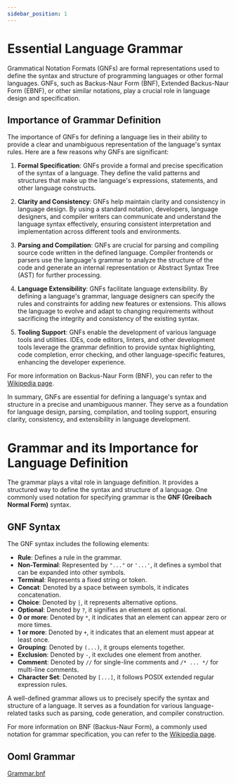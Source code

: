 ```yaml
---
sidebar_position: 1
---
```


# Essential Language Grammar

Grammatical Notation Formats (GNFs) are formal representations used to define the syntax and structure of programming
languages or other formal languages. GNFs, such as Backus-Naur Form (BNF), Extended Backus-Naur Form (EBNF), or other
similar notations, play a crucial role in language design and specification.

## Importance of Grammar Definition

The importance of GNFs for defining a language lies in their ability to provide a clear and unambiguous representation
of the language's syntax rules. Here are a few reasons why GNFs are significant:

1. **Formal Specification**: GNFs provide a formal and precise specification of the syntax of a language. They define
   the valid patterns and structures that make up the language's expressions, statements, and other language constructs.

2. **Clarity and Consistency**: GNFs help maintain clarity and consistency in language design. By using a standard
   notation, developers, language designers, and compiler writers can communicate and understand the language syntax
   effectively, ensuring consistent interpretation and implementation across different tools and environments.

3. **Parsing and Compilation**: GNFs are crucial for parsing and compiling source code written in the defined language.
   Compiler frontends or parsers use the language's grammar to analyze the structure of the code and generate an
   internal representation or Abstract Syntax Tree (AST) for further processing.

4. **Language Extensibility**: GNFs facilitate language extensibility. By defining a language's grammar, language
   designers can specify the rules and constraints for adding new features or extensions. This allows the language to
   evolve and adapt to changing requirements without sacrificing the integrity and consistency of the existing syntax.

5. **Tooling Support**: GNFs enable the development of various language tools and utilities. IDEs, code editors,
   linters, and other development tools leverage the grammar definition to provide syntax highlighting, code completion,
   error checking, and other language-specific features, enhancing the developer experience.

For more information on Backus-Naur Form (BNF), you can refer to
the [Wikipedia page](https://en.wikipedia.org/wiki/Backus%E2%80%93Naur_form).

In summary, GNFs are essential for defining a language's syntax and structure in a precise and unambiguous manner. They
serve as a foundation for language design, parsing, compilation, and tooling support, ensuring clarity, consistency, and
extensibility in language development.

# Grammar and its Importance for Language Definition

The grammar plays a vital role in language definition. It provides a structured way to define the syntax and structure
of a language. One commonly used notation for specifying grammar is the **GNF (Greibach Normal Form)** syntax.

## GNF Syntax

The GNF syntax includes the following elements:

- **Rule**: Defines a rule in the grammar.
- **Non-Terminal**: Represented by `"..."` or `'...'`, it defines a symbol that can be expanded into other symbols.
- **Terminal**: Represents a fixed string or token.
- **Concat**: Denoted by a space between symbols, it indicates concatenation.
- **Choice**: Denoted by `|`, it represents alternative options.
- **Optional**: Denoted by `?`, it signifies an element as optional.
- **0 or more**: Denoted by `*`, it indicates that an element can appear zero or more times.
- **1 or more**: Denoted by `+`, it indicates that an element must appear at least once.
- **Grouping**: Denoted by `(...)`, it groups elements together.
- **Exclusion**: Denoted by `-`, it excludes one element from another.
- **Comment**: Denoted by `//` for single-line comments and `/* ... */` for multi-line comments.
- **Character Set**: Denoted by `[...]`, it follows POSIX extended regular expression rules.

A well-defined grammar allows us to precisely specify the syntax and structure of a language. It serves as a foundation
for various language-related tasks such as parsing, code generation, and compiler construction.

For more information on BNF (Backus-Naur Form), a commonly used notation for grammar specification, you can refer to
the [Wikipedia page](https://en.wikipedia.org/wiki/Backus%E2%80%93Naur_form).

## Ooml Grammar

[Grammar.bnf](..%2F..%2FGrammar.bnf)